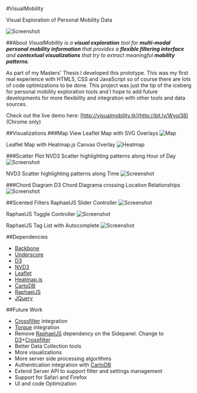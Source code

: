 #VisualMobility

Visual Exploration of Personal Mobility Data

![Screenshot](https://raw.github.com/ffleandro/VisualMobility/master/examples/screenshot.png)


##About
_VisualMobility is a **visual exploration** tool for **multi-modal personal mobility information** that provides a **flexible filtering interface** and **contextual visualizations** that try to extract meaningful **mobility patterns**._

As part of my Masters' Thesis I developed this prototype. This was my first real experience with HTML5, CSS and JavaScript so of course there are lots of code optimizations to be done. This project was just the tip of the iceberg for personal mobility exploration tools and I hope to add future developments for more flexibility and integration with other tools and data sources.

Check out the live demo here:
[http://visualmobility.tk](http://bit.ly/Wvoi38) (Chrome only)


##Visualizations
###Map View
Leaflet Map with SVG Overlays
![Map](https://raw.github.com/ffleandro/VisualMobility/master/examples/map.png)

Leaflet Map with Heatmap.js Canvas Overlay
![Heatmap](https://raw.github.com/ffleandro/VisualMobility/master/examples/heatmap.png)

###Scatter Plot
NVD3 Scatter highlighting patterns along Hour of Day
![Screenshot](https://raw.github.com/ffleandro/VisualMobility/master/examples/scatter_time.png)

NVD3 Scatter highlighting patterns along Time
![Screenshot](https://raw.github.com/ffleandro/VisualMobility/master/examples/scatter_date.png)

###Chord Diagram
D3 Chord Diagrama crossing Location Relationships
![Screenshot](https://raw.github.com/ffleandro/VisualMobility/master/examples/chord_locations.png)

##Scented Filters
RaphaelJS Slider Controller
![Screenshot](https://raw.github.com/ffleandro/VisualMobility/master/examples/scented_slider.png)

RaphaelJS Toggle Controller
![Screenshot](https://raw.github.com/ffleandro/VisualMobility/master/examples/scented_toggle.png)

RaphaelJS Tag List with Autocomplete
![Screenshot](https://raw.github.com/ffleandro/VisualMobility/master/examples/scented_taglist.png)

##Dependencies
 * [Backbone](http://backbonejs.org/)
 * [Underscore](http://underscorejs.org/)
 * [D3](http://d3js.org)
 * [NVD3](http://nvd3.com/)
 * [Leaflet](http://leaflet.cloudmade.com/)
 * [Heatmap.js](https://github.com/pa7/heatmap.js)
 * [CartoDB](http://cartodb.com/)
 * [RaphaelJS](http://raphaeljs.com/)
 * [JQuery](http://jquery.com/)

##Future Work

 * [Crossfilter](http://square.github.com/crossfilter/) integration
 * [Torque](https://github.com/CartoDB/torque) integration
 * Remove [RaphaelJS](http://raphaeljs.com/) dependency on the Sidepanel. Change to [D3](http://d3js.org)+[Crossfilter](http://square.github.com/crossfilter/)
 * Better Data Collection tools
 * More visualizations
 * More server side processing algorithms
 * Authentication integration with [CartoDB](http://cartodb.com/)
 * Extend Server API to support filter and settings management
 * Support for Safari and Firefox
 * UI and code Optimization
